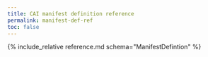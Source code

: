 ```yaml
---
title: CAI manifest definition reference
permalink: manifest-def-ref
toc: false
---
```


<!-- include_relative manifest-diagram.md -->

{% include_relative reference.md schema="ManifestDefintion" %}
